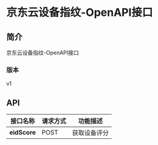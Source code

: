 # 京东云设备指纹-OpenAPI接口


## 简介
京东云设备指纹-OpenAPI接口


### 版本
v1


## API
|接口名称|请求方式|功能描述|
|---|---|---|
|**eidScore**|POST|获取设备评分|

